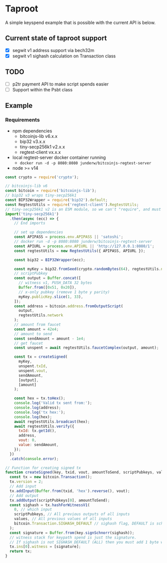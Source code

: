# Taproot

A simple keyspend example that is possible with the current API is below.

## Current state of taproot support

- [x] segwit v1 address support via bech32m
- [x] segwit v1 sighash calculation on Transaction class

## TODO

- [ ] p2tr payment API to make script spends easier
- [ ] Support within the Psbt class

## Example

### Requirements
- npm dependencies
  - bitcoinjs-lib v6.x.x
  - bip32 v3.x.x
  - tiny-secp256k1 v2.x.x
  - regtest-client vx.x.x
- local regtest-server docker container running
  - `docker run -d -p 8080:8080 junderw/bitcoinjs-regtest-server`
- node >= v14

```js
const crypto = require('crypto');

// bitcoinjs-lib v6
const bitcoin = require('bitcoinjs-lib');
// bip32 v3 wraps tiny-secp256k1
const BIP32Wrapper = require('bip32').default;
const RegtestUtils = require('regtest-client').RegtestUtils;
// tiny-secp256k1 v2 is an ESM module, so we can't "require", and must import async
import('tiny-secp256k1')
  .then(async (ecc) => {
    // End imports

    // set up dependencies
    const APIPASS = process.env.APIPASS || 'satoshi';
    // docker run -d -p 8080:8080 junderw/bitcoinjs-regtest-server
    const APIURL = process.env.APIURL || 'http://127.0.0.1:8080/1';
    const regtestUtils = new RegtestUtils({ APIPASS, APIURL });

    const bip32 = BIP32Wrapper(ecc);

    const myKey = bip32.fromSeed(crypto.randomBytes(64), regtestUtils.network);
    // scriptPubkey
    const output = Buffer.concat([
      // witness v1, PUSH_DATA 32 bytes
      Buffer.from([0x51, 0x20]),
      // x-only pubkey (remove 1 byte y parity)
      myKey.publicKey.slice(1, 33),
    ]);
    const address = bitcoin.address.fromOutputScript(
      output,
      regtestUtils.network
    );
    // amount from faucet
    const amount = 42e4;
    // amount to send
    const sendAmount = amount - 1e4;
    // get faucet
    const unspent = await regtestUtils.faucetComplex(output, amount);

    const tx = createSigned(
      myKey,
      unspent.txId,
      unspent.vout,
      sendAmount,
      [output],
      [amount]
    );

    const hex = tx.toHex();
    console.log('Valid tx sent from:');
    console.log(address);
    console.log('tx hex:');
    console.log(hex);
    await regtestUtils.broadcast(hex);
    await regtestUtils.verify({
      txId: tx.getId(),
      address,
      vout: 0,
      value: sendAmount,
    });
  })
  .catch(console.error);

// Function for creating signed tx
function createSigned(key, txid, vout, amountToSend, scriptPubkeys, values) {
  const tx = new bitcoin.Transaction();
  tx.version = 2;
  // Add input
  tx.addInput(Buffer.from(txid, 'hex').reverse(), vout);
  // Add output
  tx.addOutput(scriptPubkeys[0], amountToSend);
  const sighash = tx.hashForWitnessV1(
    0, // which input
    scriptPubkeys, // All previous outputs of all inputs
    values, // All previous values of all inputs
    bitcoin.Transaction.SIGHASH_DEFAULT // sighash flag, DEFAULT is schnorr-only (DEFAULT == ALL)
  );
  const signature = Buffer.from(key.signSchnorr(sighash));
  // witness stack for keypath spend is just the signature.
  // If sighash is not SIGHASH_DEFAULT (ALL) then you must add 1 byte with sighash value
  tx.ins[0].witness = [signature];
  return tx;
}
```